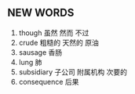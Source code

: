 ## NEW WORDS

1. though 虽然 然而 不过
2. crude 粗糙的 天然的 原油
3. sausage 香肠
4. lung 肺
5. subsidiary 子公司 附属机构 次要的
6. consequence 后果
